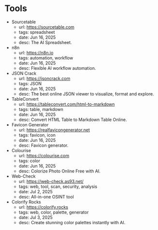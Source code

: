 # Tools

- Sourcetable
  - url: https://sourcetable.com
  - tags: spreadsheet
  - date: Jun 16, 2025
  - desc: The AI Spreadsheet.
- n8n
  - url: https://n8n.io
  - tags: automation, workflow
  - date: Jun 16, 2025
  - desc: Flexible AI workflow automation.
- JSON Crack
  - url: https://jsoncrack.com
  - tags: JSON
  - date: Jun 16, 2025
  - desc: The best online JSON viewer to visualize, format and explore.
- TableConvert
  - url: https://tableconvert.com/html-to-markdown
  - tags: table, markdown
  - date: Jun 16, 2025
  - desc: Convert HTML Table to Markdown Table Online.
- Favicon Generator
  - url: https://realfavicongenerator.net
  - tags: favicon, icon
  - date: Jun 16, 2025
  - desc: Favicon generator.
- Colourise
  - url: https://colourise.com
  - tags: color
  - date: Jun 16, 2025
  - desc: Colorize Photo Online Free with AI.
- Web-Check
  - url: https://web-check.as93.net/
  - tags: web, tool, scan, security, analysis
  - date: Jul 2, 2025
  - desc: All-in-one OSINT tool
- Colorify Rocks
  - url: https://colorify.rocks
  - tags: web, color, palette, generator
  - date: Jul 3, 2025
  - desc: Create stunning color palettes instantly with AI.
